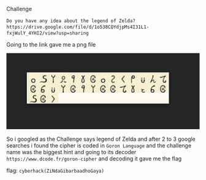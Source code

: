 Challenge 
```
Do you have any idea about the legend of Zelda? https://drive.google.com/file/d/1o538CQYdjpMs4I31L1-fxjWulY_4YHI2/view?usp=sharing
```

Going to the link gave me a png file 

<img src='Capture.PNG' />

So i googled as the Challenge says legend of Zelda and after 2 to 3 google searches i found the cipher is coded in ```Goron Language``` and the 
challenge name was the biggest hint and going to its decoder ```https://www.dcode.fr/goron-cipher``` and decoding it gave me the flag

flag: ```cyberhack(ZiNdaGibarbaadhoGaya)```
